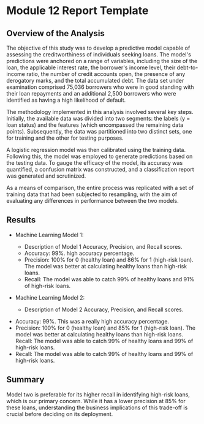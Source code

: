 # Module 12 Report Template

## Overview of the Analysis

The objective of this study was to develop a predictive model capable of assessing the creditworthiness of individuals seeking loans. The model's predictions were anchored on a range of variables, including the size of the loan, the applicable interest rate, the borrower's income level, their debt-to-income ratio, the number of credit accounts open, the presence of any derogatory marks, and the total accumulated debt. The data set under examination comprised 75,036 borrowers who were in good standing with their loan repayments and an additional 2,500 borrowers who were identified as having a high likelihood of default.

The methodology implemented in this analysis involved several key steps. Initially, the available data was divided into two segments: the labels (y = loan status) and the features (which encompassed the remaining data points). Subsequently, the data was partitioned into two distinct sets, one for training and the other for testing purposes.

A logistic regression model was then calibrated using the training data. Following this, the model was employed to generate predictions based on the testing data. To gauge the efficacy of the model, its accuracy was quantified, a confusion matrix was constructed, and a classification report was generated and scrutinized.

As a means of comparison, the entire process was replicated with a set of training data that had been subjected to resampling, with the aim of evaluating any differences in performance between the two models.

## Results



* Machine Learning Model 1:
  * Description of Model 1 Accuracy, Precision, and Recall scores.

  - Accuracy: 99%. high accuracy percentage.
  - Precision: 100% for 0 (healthy loan) and 86% for 1 (high-risk loan). The model was better at calculating healthy loans than high-risk loans.
   - Recall: The model was able to catch 99% of healthy loans and 91% of high-risk loans.


* Machine Learning Model 2:
  * Description of Model 2 Accuracy, Precision, and Recall scores.
 - Accuracy: 99%. This was a really high accuracy percentage.
 - Precision: 100% for 0 (healthy loan) and 85% for 1 (high-risk loan). The model was better at calculating healthy loans than high-risk loans.
Recall: The model was able to catch 99% of healthy loans and 99% of high-risk loans.
 - Recall: The model was able to catch 99% of healthy loans and 99% of high-risk loans.
## Summary

Model two is preferable for its higher recall in identifying high-risk loans, which is our primary concern. While it has a lower precision at 85% for these loans, understanding the business implications of this trade-off is crucial before deciding on its deployment.


